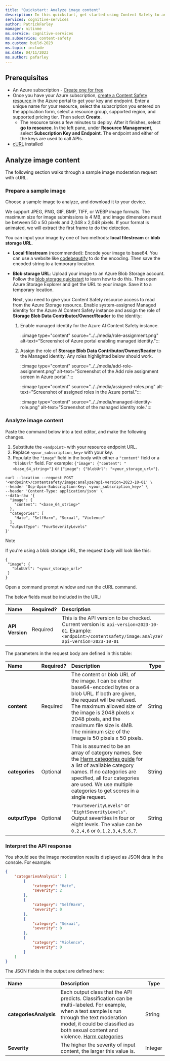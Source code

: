 ```yaml
---
title: "Quickstart: Analyze image content"
description: In this quickstart, get started using Content Safety to analyze image content for objectionable material.
services: cognitive-services
author: PatrickFarley
manager: nitinme
ms.service: cognitive-services
ms.subservice: content-safety
ms.custom: build-2023
ms.topic: include
ms.date: 04/11/2023
ms.author: pafarley
---
```


## Prerequisites

* An Azure subscription - [Create one for free](https://azure.microsoft.com/free/cognitive-services/) 
* Once you have your Azure subscription, <a href="https://aka.ms/acs-create"  title="Create a Content Safety resource"  target="_blank">create a Content Safety resource </a> in the Azure portal to get your key and endpoint. Enter a unique name for your resource, select the subscription you entered on the application form, select a resource group, supported region, and supported pricing tier. Then select **Create**.
  * The resource takes a few minutes to deploy. After it finishes, select **go to resource**. In the left pane, under **Resource Management**, select **Subscription Key and Endpoint**. The endpoint and either of the keys are used to call APIs.
* [cURL](https://curl.haxx.se/) installed



## Analyze image content

The following section walks through a sample image moderation request with cURL. 

### Prepare a sample image

Choose a sample image to analyze, and download it to your device. 

We support JPEG, PNG, GIF, BMP, TIFF, or WEBP image formats. The maximum size for image submissions is 4 MB, and image dimensions must be between 50 x 50 pixels and 2,048 x 2,048 pixels. If your format is animated, we will extract the first frame to do the detection.

You can input your image by one of two methods: **local filestream** or **blob storage URL**.
- **Local filestream** (recommended): Encode your image to base64. You can use a website like [codebeautify](https://codebeautify.org/image-to-base64-converter) to do the encoding. Then save the encoded string to a temporary location. 
- **Blob storage URL**: Upload your image to an Azure Blob Storage account. Follow the [blob storage quickstart](/azure/storage/blobs/storage-quickstart-blobs-portal) to learn how to do this. Then open Azure Storage Explorer and get the URL to your image. Save it to a temporary location. 

   Next, you need to give your Content Safety resource access to read from the Azure Storage resource. Enable system-assigned Managed identity for the Azure AI Content Safety instance and assign the role of **Storage Blob Data Contributor/Owner/Reader** to the identity:
   
   1. Enable managed identity for the Azure AI Content Safety instance. 

      :::image type="content" source="../../media/role-assignment.png" alt-text="Screenshot of Azure portal enabling managed identity.":::

   1. Assign the role of **Storage Blob Data Contributor/Owner/Reader** to the Managed identity. Any roles highlighted below should work.

      :::image type="content" source="../../media/add-role-assignment.png" alt-text="Screenshot of the Add role assignment screen in Azure portal.":::

      :::image type="content" source="../../media/assigned-roles.png" alt-text="Screenshot of assigned roles in the Azure portal.":::

      :::image type="content" source="../../media/managed-identity-role.png" alt-text="Screenshot of the managed identity role.":::

### Analyze image content

Paste the command below into a text editor, and make the following changes.

1. Substitute the `<endpoint>` with your resource endpoint URL.
1. Replace `<your_subscription_key>` with your key.
1. Populate the `"image"` field in the body with either a `"content"` field or a `"blobUrl"` field. For example: `{"image": {"content": "<base_64_string>"}` or `{"image": {"blobUrl": "<your_storage_url>"}`.

```shell
curl --location --request POST '<endpoint>/contentsafety/image:analyze?api-version=2023-10-01' \
--header 'Ocp-Apim-Subscription-Key: <your_subscription_key>' \
--header 'Content-Type: application/json' \
--data-raw '{
  "image": {
    "content": "<base_64_string>"
  },
  "categories": [
    "Hate", "SelfHarm", "Sexual", "Violence"
  ],
  "outputType": "FourSeverityLevels"
}'
```

> [!NOTE]
> If you're using a blob storage URL, the request body will look like this:
>
> ```
> {
>  "image": {
>    "blobUrl": "<your_storage_url>"
>  }
> }
> ```

Open a command prompt window and run the cURL command.

The below fields must be included in the URL:

| Name      |Required?  |  Description | Type   |
| :------- |-------- |:--------------- | ------ |
| **API Version** |Required |This is the API version to be checked. Current version is: `api-version=2023-10-01`. Example: `<endpoint>/contentsafety/image:analyze?api-version=2023-10-01` | String |

The parameters in the request body are defined in this table:

| Name        | Required?     | Description  | Type    |
| :---------- | ----------- | :------------ | ------- |
| **content**    | Required | 	The content or blob URL of the image. I can be either base64-encoded bytes or a blob URL. If both are given, the request will be refused. The maximum allowed size of the image is 2048 pixels x 2048 pixels, and the maximum file size is 4MB. The minimum size of the image is 50 pixels x 50 pixels. | String  |
| **categories** | Optional | This is assumed to be an array of category names. See the [Harm categories guide](../../concepts/harm-categories.md) for a list of available category names. If no categories are specified, all four categories are used. We use multiple categories to get scores in a single request. | String  |
| **outputType** | Optional | `"FourSeverityLevels"` or `"EightSeverityLevels"`. Output severities in four or eight levels. The value can be `0,2,4,6` or `0,1,2,3,4,5,6,7`. | String|

### Interpret the API response

You should see the image moderation results displayed as JSON data in the console. For example:

```json
{
    "categoriesAnalysis": [
        {
            "category": "Hate",
            "severity": 2
        },
        {
            "category": "SelfHarm",
            "severity": 0
        },
        {
            "category": "Sexual",
            "severity": 0
        },
        {
            "category": "Violence",
            "severity": 0
        }
    ]
}
```

The JSON fields in the output are defined here:

| Name     | Description   | Type   |
| :------------- | :--------------- | ------ |
| **categoriesAnalysis**   | Each output class that the API predicts. Classification can be multi-labeled. For example, when a text sample is run through the text moderation model, it could be classified as both sexual content and violence. [Harm categories](../../concepts/harm-categories.md)| String |
| **Severity** | The higher the severity of input content, the larger this value is.	  | Integer |
